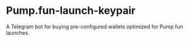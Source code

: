 # Pump.fun-launch-keypair
A Telegram bot for buying pre-configured wallets optimized for Pump.fun launches.
